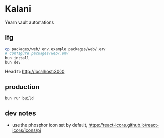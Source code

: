 # Kalani
Yearn vault automations

## lfg
```sh
cp packages/web/.env.example packages/web/.env
# configure packages/web/.env
bun install
bun dev
```
Head to [http://localhost:3000](http://localhost:3000)

## production
```sh
bun run build
```

## dev notes
- use the phosphor icon set by default, https://react-icons.github.io/react-icons/icons/pi

